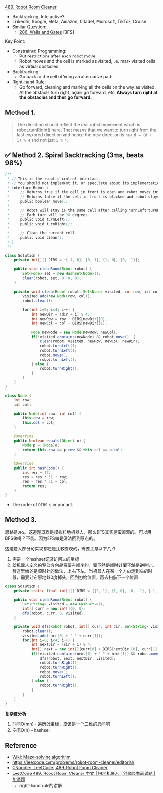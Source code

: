 [489. Robot Room Cleaner](https://leetcode.com/problems/robot-room-cleaner/)

* Backtracking, Interactive?
* LinkedIn, Google, Meta, Amazon, Citadel, Microsoft, TikTok, Cruise
* Similar Question:
    * [286. Walls and Gates](https://leetcode.com/problems/walls-and-gates/description/) [BFS]


Key Point:
* Constrained Programming: 
    * Put restrictions after each robot move.
    * Robot moves and the cell is marked as visited, i.e. mark visited cells as virtual obstacles.
* Backtracking:
    * Go back to the cell offering an alternative path.
* [Right-hand Rule](https://en.wikipedia.org/wiki/Maze_solving_algorithm#Wall_follower):
    * Go forward, cleaning and marking all the cells on the way as visited. At the obstacle turn right, again go forward, etc. **Always turn right at the obstacles and then go forward.**
    

## Method 1.
> The direction should reflect the real robot movement which is robot.turnRight() here. 
> That means that we want to turn right from the last explored direction 
> and hence the new direction is `new_d = (d + i) % 4` and not just `i % 4`.


## ✅ Method 2. Spiral Backtracking (3ms, beats 98%)
```java 
/**
 * // This is the robot's control interface.
 * // You should not implement it, or speculate about its implementation
 * interface Robot {
 *     // Returns true if the cell in front is open and robot moves into the cell.
 *     // Returns false if the cell in front is blocked and robot stays in the current cell.
 *     public boolean move();
 *
 *     // Robot will stay in the same cell after calling turnLeft/turnRight.
 *     // Each turn will be 90 degrees.
 *     public void turnLeft();
 *     public void turnRight();
 *
 *     // Clean the current cell.
 *     public void clean();
 * }
 */

class Solution {
    private int[][] DIRS = {{-1, 0}, {0, 1}, {1, 0}, {0, -1}};
    
    public void cleanRoom(Robot robot) {
        Set<Node> set = new HashSet<Node>();
        clean(robot, set, 0, 0, 0);
    }
    
    private void clean(Robot robot, Set<Node> visited, int row, int col, int dir) {
        visited.add(new Node(row, col));
        robot.clean();
        
        for(int i=0; i<4; i++) {
            int newDir = (dir + i) % 4;
            int newRow = row + DIRS[newDir][0];
            int newCol = col + DIRS[newDir][1];
            
            Node newNode = new Node(newRow, newCol);
            if(!visited.contains(newNode) && robot.move()) {
                clean(robot, visited, newRow, newCol, newDir);
                robot.turnLeft();
                robot.turnLeft();
                robot.move();
                robot.turnLeft();
            } else {
                robot.turnRight();
            }
        }
    }
}

class Node {
    int row;
    int col;
    
    public Node(int row, int col) {
        this.row = row;
        this.col = col;
    }
    
    @Override
    public boolean equals(Object o) {
        Node p = (Node)o;
        return this.row == p.row && this.col == p.col;
    }
    
    @Override
    public int hashCode() {
        int res = 17;
        res = res * 31 + row;
        res = res * 31 + col;
        return res;
    }
}
```
* The order of `DIRS` is important.


## Method 3. 
思路是`DFS`。这道题既然是模拟扫地机器人，那么DFS其实是蛮直观的。可以用BFS做吗？不能。因为BFS做是没法回到原点的。

这道题大部分的实现都还是比较直观的，需要注意以下几点
1. 需要一个hashset记录访问过的坐标
2. 给机器人定义的移动方向是需要有顺序的，要不然是顺时针要不然是逆时针。我这里给的是顺时针的做法，上右下左。当机器人在某一个方向走到头的时候，需要让它原地180度掉头，回到初始位置，再去扫描下一个位置

```java
class Solution {
    private static final int[][] DIRS = {{0, 1}, {1, 0}, {0, -1}, {-1, 0}};

    public void cleanRoom(Robot robot) {
        Set<String> visited = new HashSet<>();
        int[] curr = new int[]{0, 0};
        dfs(robot, curr, 0, visited);
    }

    private void dfs(Robot robot, int[] curr, int dir, Set<String> visited) {
        robot.clean();
        visited.add(curr[0] + "-" + curr[1]);
        for(int i=0; i<4; i++) {
            int nextDir = (dir + i) % 4;
            int[] next = new int[]{curr[0] + DIRS[nextDir][0], curr[1] + DIRS[nextDir][1]};
            if(!visited.contains(next[0] + "-" + next[1]) && robot.move()) {
                dfs(robot, next, nextDir, visited);
                robot.turnRight();
                robot.turnRight();
                robot.move();
                robot.turnLeft();
            } else {
                robot.turnRight();
            }
        }
    }
}
```
**复杂度分析**
1. 时间O(mn) - 遍历的坐标，应该是一个二维的房间吧
2. 空间O(n) - hashset


## Reference
* [Wiki: Maze-solving algorithm](https://en.wikipedia.org/wiki/Maze-solving_algorithm#Wall_follower)
* https://leetcode.com/problems/robot-room-cleaner/editorial/
* [CNoodle: [LeetCode] 489. Robot Room Cleaner](https://www.cnblogs.com/cnoodle/p/13364175.html)
* [LeetCode 489. Robot Room Cleaner 中文 | 扫地机器人 | 谷歌脸书面试题 | 加锁题](https://www.youtube.com/watch?v=AkLu58eJQPc)
  * right-hand rule的讲解
